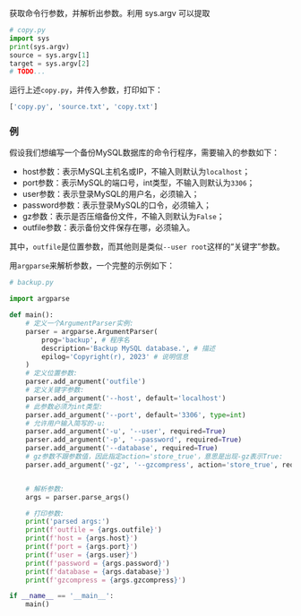 获取命令行参数，并解析出参数。利用 sys.argv 可以提取
```python
# copy.py
import sys
print(sys.argv)
source = sys.argv[1]
target = sys.argv[2]
# TODO...
```
运行上述`copy.py`，并传入参数，打印如下：
```python
['copy.py', 'source.txt', 'copy.txt']
```
### 例
假设我们想编写一个备份MySQL数据库的命令行程序，需要输入的参数如下：

- host参数：表示MySQL主机名或IP，不输入则默认为`localhost`；
- port参数：表示MySQL的端口号，int类型，不输入则默认为`3306`；
- user参数：表示登录MySQL的用户名，必须输入；
- password参数：表示登录MySQL的口令，必须输入；
- gz参数：表示是否压缩备份文件，不输入则默认为`False`；
- outfile参数：表示备份文件保存在哪，必须输入。

其中，`outfile`是位置参数，而其他则是类似`--user root`这样的“关键字”参数。

用`argparse`来解析参数，一个完整的示例如下：

```python
# backup.py

import argparse

def main():
    # 定义一个ArgumentParser实例:
    parser = argparse.ArgumentParser(
        prog='backup', # 程序名
        description='Backup MySQL database.', # 描述
        epilog='Copyright(r), 2023' # 说明信息
    )
    # 定义位置参数:
    parser.add_argument('outfile')
    # 定义关键字参数:
    parser.add_argument('--host', default='localhost')
    # 此参数必须为int类型:
    parser.add_argument('--port', default='3306', type=int)
    # 允许用户输入简写的-u:
    parser.add_argument('-u', '--user', required=True)
    parser.add_argument('-p', '--password', required=True)
    parser.add_argument('--database', required=True)
    # gz参数不跟参数值，因此指定action='store_true'，意思是出现-gz表示True:
    parser.add_argument('-gz', '--gzcompress', action='store_true', required=False, help='Compress backup files by gz.')


    # 解析参数:
    args = parser.parse_args()

    # 打印参数:
    print('parsed args:')
    print(f'outfile = {args.outfile}')
    print(f'host = {args.host}')
    print(f'port = {args.port}')
    print(f'user = {args.user}')
    print(f'password = {args.password}')
    print(f'database = {args.database}')
    print(f'gzcompress = {args.gzcompress}')

if __name__ == '__main__':
    main()
```